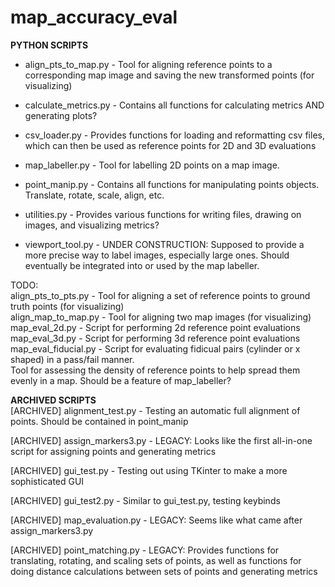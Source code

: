 # map_accuracy_eval   

**PYTHON SCRIPTS**  
* align_pts_to_map.py - Tool for aligning reference points to a corresponding map image and saving the new transformed points (for visualizing)  
  
* calculate_metrics.py - Contains all functions for calculating metrics AND generating plots?  
  
* csv_loader.py - Provides functions for loading and reformatting csv files, which can then be used as reference points for 2D and 3D evaluations    

* map_labeller.py - Tool for labelling 2D points on a map image.  
  
* point_manip.py - Contains all functions for manipulating points objects. Translate, rotate, scale, align, etc.  
   
* utilities.py - Provides various functions for writing files, drawing on images, and visualizing metrics?  
  
* viewport_tool.py - UNDER CONSTRUCTION: Supposed to provide a more precise way to label images, especially large ones. Should eventually be integrated into or used by the map labeller.  
  
TODO:   
align_pts_to_pts.py - Tool for aligning a set of reference points to ground truth points (for visualizing)  
align_map_to_map.py - Tool for aligning two map images (for visualizing)  
map_eval_2d.py - Script for performing 2d reference point evaluations  
map_eval_3d.py - Script for performing 3d reference point evaluations  
map_eval_fiducial.py -  Script for evaluating fidicual pairs (cylinder or x shaped) in a pass/fail manner.  
Tool for assessing the density of reference points to help spread them evenly in a map. Should be a feature of map_labeller?

**ARCHIVED SCRIPTS**  
[ARCHIVED] alignment_test.py - Testing an automatic full alignment of points. Should be contained in point_manip  
  
[ARCHIVED] assign_markers3.py - LEGACY: Looks like the first all-in-one script for assigning points and generating metrics  
  
[ARCHIVED] gui_test.py - Testing out using TKinter to make a more sophisticated GUI  
  
[ARCHIVED] gui_test2.py - Similar to gui_test.py, testing keybinds  
  
[ARCHIVED] map_evaluation.py - LEGACY: Seems like what came after assign_markers3.py  
  
[ARCHIVED] point_matching.py - LEGACY: Provides functions for translating, rotating, and scaling sets of points, as well as functions for doing distance calculations between sets of points and generating metrics    

